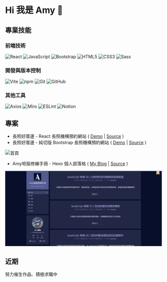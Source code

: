 # Hi 我是 Amy 👋

## 專業技能

### 前端技術

![React](https://img.shields.io/badge/React-20232A?style=for-the-badge&logo=react&logoColor=61DAFB)
![JavaScript](https://img.shields.io/badge/JavaScript-F7DF1E?style=for-the-badge&logo=javascript&logoColor=black)
![Bootstrap](https://img.shields.io/badge/Bootstrap-7952B3?style=for-the-badge&logo=bootstrap&logoColor=white)
![HTML5](https://img.shields.io/badge/HTML5-E34F26?style=for-the-badge&logo=html5&logoColor=white)
![CSS3](https://img.shields.io/badge/CSS-1572B6?style=for-the-badge&logo=css3&logoColor=white)
![Sass](https://img.shields.io/badge/Sass-CC6699?style=for-the-badge&logo=sass&logoColor=white)

### 開發與版本控制

![Vite](https://img.shields.io/badge/Vite-646CFF?style=for-the-badge&logo=vite&logoColor=white)
![npm](https://img.shields.io/badge/npm-CB3837?style=for-the-badge&logo=npm&logoColor=white)
![Git](https://img.shields.io/badge/Git-F05032?style=for-the-badge&logo=git&logoColor=white)
![GitHub](https://img.shields.io/badge/GitHub-181717?style=for-the-badge&logo=github&logoColor=white)

### 其他工具

![Axios](https://img.shields.io/badge/Axios-671DDF?style=for-the-badge&logo=axios&logoColor=white)
![Miro](https://img.shields.io/badge/Miro-050038?style=for-the-badge&logo=miro&logoColor=white)
![ESLint](https://img.shields.io/badge/ESLint-4B32C3?style=for-the-badge&logo=eslint&logoColor=white)
![Notion](https://img.shields.io/badge/Notion-000000?style=for-the-badge&logo=notion&logoColor=white)

## 專案

- 長照好厝邊 - React 長照機構預約網站 ( [Demo](https://jack-xiao-2024.github.io/ReactC5/) | [Source](https://github.com/Jack-Xiao-2024/ReactC5) )
- 長照好厝邊 - 純切版 Bootstrap 長照機構預約網站 ( [Demo](https://jack-xiao-2024.github.io/Project_D01/) | [Source](https://github.com/Jack-Xiao-2024/Project_D01) )

![首頁](https://ithelp.ithome.com.tw/upload/images/20250604/20172694RTV2TCg2Yk.jpg)

- Amy咂摳修練手冊 - Hexo 個人部落格 ( [My Blog](https://amy6072698.github.io/amy10blog/) | [Source](https://github.com/amy6072698/amy10blog) )

![首頁](https://github.com/amy6072698/amy10blog/blob/dev/themes/next/source/images/preveiw.png?raw=true)

## 近期

努力催生作品、積極求職中

<!--
**amy6072698/amy6072698** is a ✨ _special_ ✨ repository because its `README.md` (this file) appears on your GitHub profile.

Here are some ideas to get you started:

- 🔭 I’m currently working on ...
- 🌱 I’m currently learning ...
- 👯 I’m looking to collaborate on ...
- 🤔 I’m looking for help with ...
- 💬 Ask me about ...
- 📫 How to reach me: ...
- 😄 Pronouns: ...
- ⚡ Fun fact: ...
-->
